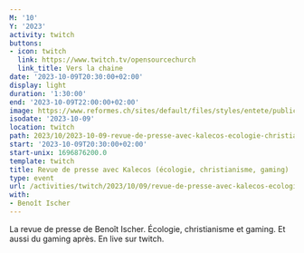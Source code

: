 ```yaml
---
M: '10'
Y: '2023'
activity: twitch
buttons:
- icon: twitch
  link: https://www.twitch.tv/opensourcechurch
  link_title: Vers la chaine
date: '2023-10-09T20:30:00+02:00'
display: light
duration: '1:30:00'
end: '2023-10-09T22:00:00+02:00'
image: https://www.reformes.ch/sites/default/files/styles/entete/public/data/images/comm/257/Beno%C3%AEt%20Ischer.jpg
isodate: '2023-10-09'
location: twitch
path: 2023/10/2023-10-09-revue-de-presse-avec-kalecos-ecologie-christianisme-gaming.md
start: '2023-10-09T20:30:00+02:00'
start-unix: 1696876200.0
template: twitch
title: Revue de presse avec Kalecos (écologie, christianisme, gaming)
type: event
url: /activities/twitch/2023/10/09/revue-de-presse-avec-kalecos-ecologie-christianisme-gaming
with:
- Benoît Ischer
---
```

La revue de presse de Benoît Ischer. Écologie, christianisme et gaming. Et aussi du gaming après. En live sur twitch.